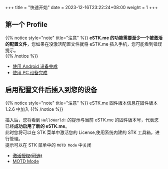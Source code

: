 +++
title = "快速开始"
date =  2023-12-16T23:22:24+08:00
weight = 1
+++

## 第一个 Profile

{{% notice style="note" title="注意" %}}
**eSTK.me 的功能需要至少一个被激活的配置文件**，您如果在没激活配置文件就将 eSTK.me 插入手机，您可能看到错误提示。  
{{% /notice %}}

- [使用 Android 设备完成](./android)
- [使用 PC 设备完成](./pc)

## 启用配置文件后插入到您的设备

{{% notice style="note" title="注意" %}}
eSTK.me 固件版本信息在固件版本 1.2.6 中加入
{{% /notice %}}

插入后，您将看到 `HelloWorld!` 的提示与当前 eSTK.me 的固件版本号，代表您已经**成功启用了新的 eSTK.me**。  
此时您将可以在 STK 菜单中激活您的 License,使用系统内建的 STK 工具箱，进行管理。  
提示可以在 STK 菜单中的 `MOTD Mode` 中关闭

- [~~激活授权(可选)~~](./activate-lic)
- [MOTD Mode](../stk/settings/motd-mode)
